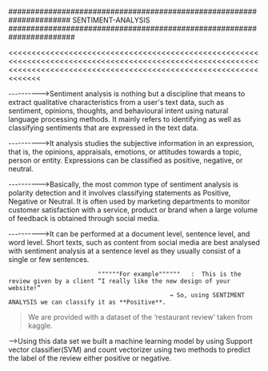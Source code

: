 ######################################################################     SENTIMENT-ANALYSIS     #######################################################################

<<<<<<<<<<<<<<<<<<<<<<<<<<<<<<<<<<<<<<<<<<<<<<<<<<<<<<<<<<<<<<<<<<<<<<<<<<<<<<<<<<<<<<<<<<<<<<<<<<<<<<<<<<<<<<<<<<<<<<<<<<<<<<<<<<<<<<<<<<<<<<<<<<<<<<<<<<<<<<<<<<<<<<<<<

---------->Sentiment analysis is nothing but a discipline that means to extract qualitative characteristics from a user's text data, such as sentiment, opinions, thoughts, and behavioural intent using natural language processing methods. It mainly refers to identifying as well as classifying sentiments that are expressed in the text data.

---------->It analysis studies the subjective information in an expression, that is, the opinions, appraisals, emotions, or attitudes towards a topic, person or entity. Expressions can be classified as positive, negative, or neutral.

---------->Basically, the most common type of sentiment analysis is polarity detection and it involves classifying statements as Positive, Negative or Neutral. It is often used by marketing departments to monitor customer satisfaction with a service, product or brand when a large volume of feedback is obtained through social media.

---------->It can be performed at a document level, sentence level, and word level. Short texts, such as content from social media are best analysed with sentiment analysis at a sentence level as they usually consist of a single or few sentences. 


                             """"""For example""""""   :  This is the review given by a client “I really like the new design of your website!”
                                                 → So, using SENTIMENT ANALYSIS we can classify it as **Positive**.

>We are provided with a dataset of the ‘restaurant review’ taken from kaggle.

-->Using this data set we built a machine learning model by using Support vector classifier(SVM) and count vectorizer using two methods to predict the label of the review either positive or negative.

>>>>>>>>>>>>>>>>>>>>>>>>>>>>>>>>>>>>>>>>>>>>>>>>>>>>>>>>>>>>>>>>>>>>>>>>>>>>>>>>>>>>>>>>>>>>>>>>>>>>>>>>>>>>>>>>>>>>>>>>>>>>>>>>>>>>>>>>>>>>>>>>>>>>>>>>>>>>>>>>>>>>>>>>>
